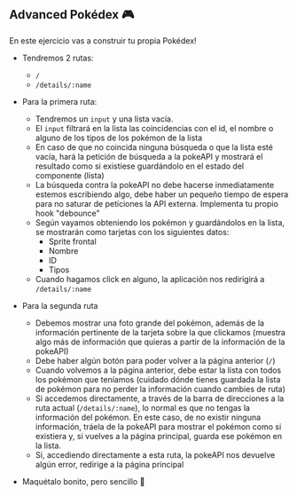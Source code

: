 ## Advanced Pokédex 🎮

En este ejercicio vas a construir tu propia Pokédex!

- Tendremos 2 rutas:
  - `/`
  - `/details/:name`

- Para la primera ruta:
  - Tendremos un `input` y una lista vacía.
  - El `input` filtrará en la lista las coincidencias con el id, el nombre o alguno de los tipos de los pokémon de la lista
  - En caso de que no coincida ninguna búsqueda o que la lista esté vacía, hará la petición de búsqueda a la pokeAPI y mostrará el resultado como si existiese guardándolo en el estado del componente (lista)
  - La búsqueda contra la pokeAPI no debe hacerse inmediatamente estemos escribiendo algo, debe haber un pequeño tiempo de espera para no saturar de peticiones la API externa. Implementa tu propio hook "debounce"
  - Según vayamos obteniendo los pokémon y guardándolos en la lista, se mostrarán como tarjetas con los siguientes datos:
    - Sprite frontal
    - Nombre
    - ID
    - Tipos
  - Cuando hagamos click en alguno, la aplicación nos redirigirá a `/details/:name`

- Para la segunda ruta
  - Debemos mostrar una foto grande del pokémon, además de la información pertinente de la tarjeta sobre la que clickamos (muestra algo más de información que quieras a partir de la información de la pokeAPI)
  - Debe haber algún botón para poder volver a la página anterior (`/`)
  - Cuando volvemos a la página anterior, debe estar la lista con todos los pokémon que teníamos (cuidado dónde tienes guardada la lista de pokémon para no perder la información cuando cambies de ruta)
  - Si accedemos directamente, a través de la barra de direcciones a la ruta actual (`/details/:name`), lo normal es que no tengas la información del pokémon. En este caso, de no existir ninguna información, tráela de la pokeAPI para mostrar el pokémon como si existiera y, si vuelves a la página principal, guarda ese pokémon en la lista.
  - Si, accediendo directamente a esta ruta, la pokeAPI nos devuelve algún error, redirige a la página principal

* Maquétalo bonito, pero sencillo 👾